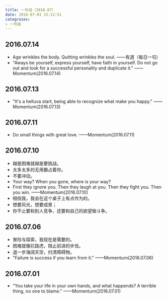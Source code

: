 ```yaml
---
title: 一句话（2016.07）
date: 2016-07-01 15:12:51
categroies:
- 一句话
---
```

## 2016.07.14
- Age wrinkles the body. Quitting wrinkles the soul. ——有道（每日一句）
- "Aways be yourself, express yourself, have faith in yourself. Do not go out and look for a successful personality and duplicate it." ——Momentum(2016.07.14)

## 2016.07.13
- "It's a helluva start, being able to recognize what make you happy." ——Momentum(2016.07.13)


## 2016.07.11
- Do small things with great love. ——Momentum(2016.07.11)

## 2016.07.10
- 越是困难就越是要挑战。
- 太多太多的无用霸占着你。
- 不要冲动。
- Your way? When you gone, where is your way?
- First they ignore you. Then they laugh at you. Then they fight you. Then you win. ——Momentum(2016.07.10)
- 相信我，我会在这个桌子上有点作为的。
- 想要风光，想要成景；
- 你不止要和别人竞争，还要和自己的欲望做斗争。


## 2016.07.06
- 冒险与探索，我现在是需要的。
- 困难就像拦路虎，阻止前进的步伐。
- 退一步海阔天空，扫清障碍物。
- "Failure is success if you learn from it." ——Momenturn(2016.07.06)


## 2016.07.01
- "You take your life in your own hands, and what happends? A terrible thing, no one to blame." ——Momenturn(2016.07.01)
